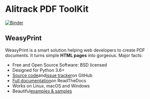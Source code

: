 # Alitrack PDF ToolKit

[![Binder](http://mybinder.org/badge.svg)](http://mybinder.org/v2/gh/alitrack/pdftk/main)


## WeasyPrint

WeasyPrint is a smart solution helping web developers to create PDF documents. It turns simple **HTML pages** into gorgeous. Major facts:

* Free and Open Source Software: BSD licensed
* Designed for Python 3.6+
* [Source code](https://github.com/Kozea/WeasyPrint)and[issue tracker](https://github.com/Kozea/WeasyPrint/issues)on GitHub
* [Full documentation](http://weasyprint.readthedocs.io/en/latest/)on ReadTheDocs
* Works on Linux, macOS and Windows
* Beautiful[examples &amp; samples](https://weasyprint.org/samples)
